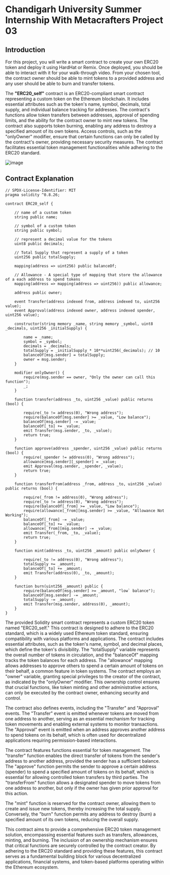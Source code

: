 # Chandigarh University Summer Internship With Metacrafters Project 03 

## Introduction 

For this project, you will write a smart contract to create your own ERC20 token and deploy it using HardHat or Remix. Once deployed, you should be able to interact with it for your walk-through video. From your chosen tool, the contract owner should be able to mint tokens to a provided address and any user should be able to burn and transfer tokens.

The **"ERC20_self"** contract is an ERC20-compliant smart contract representing a custom token on the Ethereum blockchain. It includes essential attributes such as the token's name, symbol, decimals, total supply, and individual balance tracking for addresses. The contract's functions allow token transfers between addresses, approval of spending limits, and the ability for the contract owner to mint new tokens. The contract also supports token burning, enabling any address to destroy a specified amount of its own tokens. Access controls, such as the "onlyOwner" modifier, ensure that certain functions can only be called by the contract's owner, providing necessary security measures. The contract facilitates essential token management functionalities while adhering to the ERC20 standard.

![image](https://github.com/Metacrafters0x1/Eth-Avax_Intermediate_Project_02/assets/149813536/7c02df2d-36f8-478f-be0e-9dd83ee380b4)


## Contract Explanation 

```solidity
// SPDX-License-Identifier: MIT
pragma solidity ^0.8.26;

contract ERC20_self {

    // name of a custom token 
    string public name;

    // symbol of a custom token 
    string public symbol;

    // represent a decimal value for the tokens 
    uint8 public decimals;

    // Total Supply that represent a supply of a token 
    uint256 public totalSupply;

    mapping(address => uint256) public balanceOf;

    // Allowance - A special type of mapping that store the allowance of a each address to spend tokens
    mapping(address => mapping(address => uint256)) public allowance;

    address public owner;

    event Transfer(address indexed from, address indexed to, uint256 value);
    event Approval(address indexed owner, address indexed spender, uint256 value);

    constructor(string memory _name, string memory _symbol, uint8 _decimals, uint256 _initialSupply) {
        
        name = _name;
        symbol = _symbol;
        decimals = _decimals;
        totalSupply = _initialSupply * 10**uint256(_decimals); // 10
        balanceOf[msg.sender] = totalSupply;
        owner = msg.sender;
    }

    modifier onlyOwner() {
        require(msg.sender == owner, "Only the owner can call this function");
        _;
    }

    function transfer(address _to, uint256 _value) public returns (bool) {
        
        require(_to != address(0), "Wrong address");
        require(balanceOf[msg.sender] >= _value, "Low balance");
        balanceOf[msg.sender] -= _value;
        balanceOf[_to] += _value;
        emit Transfer(msg.sender, _to, _value);
        return true;
    }

    function approve(address _spender, uint256 _value) public returns (bool) {
        require(_spender != address(0), "Wrong address");
        allowance[msg.sender][_spender] = _value;
        emit Approval(msg.sender, _spender, _value);
        return true;
    }

    function transferFrom(address _from, address _to, uint256 _value) public returns (bool) {
        
        require(_from != address(0), "Wrong address");
        require(_to != address(0), "Wrong address");
        require(balanceOf[_from] >= _value, "Low balance");
        require(allowance[_from][msg.sender] >= _value, "Allowance Not Working");
        balanceOf[_from] -= _value;
        balanceOf[_to] += _value;
        allowance[_from][msg.sender] -= _value;
        emit Transfer(_from, _to, _value);
        return true;
    }

    function mint(address _to, uint256 _amount) public onlyOwner {
        
        require(_to != address(0), "Wrong address");
        totalSupply += _amount;
        balanceOf[_to] += _amount;
        emit Transfer(address(0), _to, _amount);
    }

    function burn(uint256 _amount) public {
        require(balanceOf[msg.sender] >= _amount, "low` balance");
        balanceOf[msg.sender] -= _amount;
        totalSupply -= _amount;
        emit Transfer(msg.sender, address(0), _amount);
    }
}
```

The provided Solidity smart contract represents a custom ERC20 token named "ERC20_self." This contract is designed to adhere to the ERC20 standard, which is a widely used Ethereum token standard, ensuring compatibility with various platforms and applications. The contract includes essential attributes, such as the token's name, symbol, and decimal places, which define the token's divisibility. The "totalSupply" variable represents the overall number of tokens in circulation, and the "balanceOf" mapping tracks the token balances for each address. The "allowance" mapping allows addresses to approve others to spend a certain amount of tokens on their behalf, a common feature in token systems. The contract employs an "owner" variable, granting special privileges to the creator of the contract, as indicated by the "onlyOwner" modifier. This ownership control ensures that crucial functions, like token minting and other administrative actions, can only be executed by the contract owner, enhancing security and control.

The contract also defines events, including the "Transfer" and "Approval" events. The "Transfer" event is emitted whenever tokens are moved from one address to another, serving as an essential mechanism for tracking token movements and enabling external systems to monitor transactions. The "Approval" event is emitted when an address approves another address to spend tokens on its behalf, which is often used for decentralized applications requiring permission-based interactions.

The contract features functions essential for token management. The "transfer" function enables the direct transfer of tokens from the sender's address to another address, provided the sender has a sufficient balance. The "approve" function permits the sender to approve a certain address (spender) to spend a specified amount of tokens on its behalf, which is essential for allowing controlled token transfers by third parties. The "transferFrom" function allows a designated spender to move tokens from one address to another, but only if the owner has given prior approval for this action.

The "mint" function is reserved for the contract owner, allowing them to create and issue new tokens, thereby increasing the total supply. Conversely, the "burn" function permits any address to destroy (burn) a specified amount of its own tokens, reducing the overall supply.

This contract aims to provide a comprehensive ERC20 token management solution, encompassing essential features such as transfers, allowances, minting, and burning. The inclusion of an ownership mechanism ensures that critical functions are securely controlled by the contract creator. By adhering to the ERC20 standard and providing these features, this contract serves as a fundamental building block for various decentralized applications, financial systems, and token-based platforms operating within the Ethereum ecosystem.

